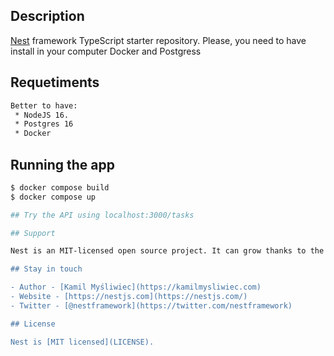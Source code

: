 ## Description

[Nest](https://github.com/nestjs/nest) framework TypeScript starter repository.
Please, you need to have install in your computer Docker and Postgress

## Requetiments

```bash
Better to have: 
 * NodeJS 16.
 * Postgres 16
 * Docker
```

## Running the app

```bash
$ docker compose build
$ docker compose up

## Try the API using localhost:3000/tasks

## Support

Nest is an MIT-licensed open source project. It can grow thanks to the sponsors and support by the amazing backers. If you'd like to join them, please [read more here](https://docs.nestjs.com/support).

## Stay in touch

- Author - [Kamil Myśliwiec](https://kamilmysliwiec.com)
- Website - [https://nestjs.com](https://nestjs.com/)
- Twitter - [@nestframework](https://twitter.com/nestframework)

## License

Nest is [MIT licensed](LICENSE).
